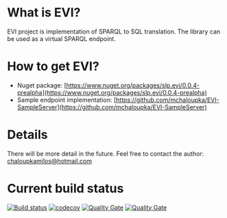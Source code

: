 # What is EVI?
EVI project is implementation of SPARQL to SQL translation. The library can be used as a virtual SPARQL endpoint.

# How to get EVI?

* Nuget package: [https://www.nuget.org/packages/slp.evi/0.0.4-prealpha](https://www.nuget.org/packages/slp.evi/0.0.4-prealpha)
* Sample endpoint implementation: [https://github.com/mchaloupka/EVI-SampleServer](https://github.com/mchaloupka/EVI-SampleServer)

# Details

There will be more detail in the future. Feel free to contact the author: chaloupkamilos@hotmail.com

# Current build status
[![Build status](https://ci.appveyor.com/api/projects/status/0occxl9nsbjcmkc2/branch/master?svg=true)](https://ci.appveyor.com/project/mchaloupka/dotnetr2rmlstore/branch/master) 
[![codecov](https://codecov.io/gh/mchaloupka/EVI/branch/master/graph/badge.svg)](https://codecov.io/gh/mchaloupka/EVI)
[![Quality Gate](https://sonarqube.com/api/badges/measure?key=EVI&metric=lines)](https://sonarqube.com/dashboard/index/EVI)
[![Quality Gate](https://sonarqube.com/api/badges/measure?key=EVI&metric=ncloc)](https://sonarqube.com/dashboard/index/EVI)
